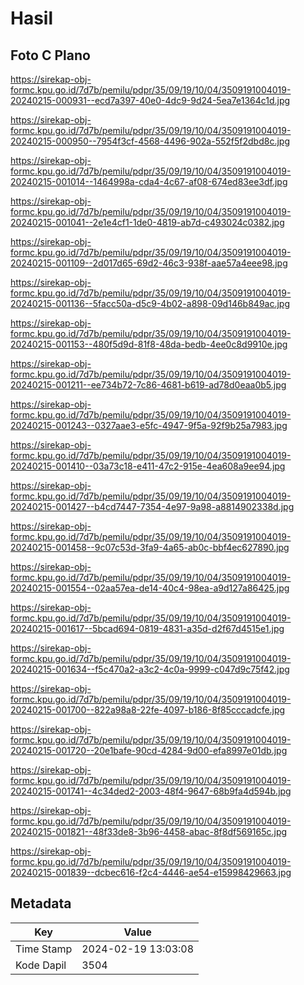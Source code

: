 # Hasil

## Foto C Plano

https://sirekap-obj-formc.kpu.go.id/7d7b/pemilu/pdpr/35/09/19/10/04/3509191004019-20240215-000931--ecd7a397-40e0-4dc9-9d24-5ea7e1364c1d.jpg

https://sirekap-obj-formc.kpu.go.id/7d7b/pemilu/pdpr/35/09/19/10/04/3509191004019-20240215-000950--7954f3cf-4568-4496-902a-552f5f2dbd8c.jpg

https://sirekap-obj-formc.kpu.go.id/7d7b/pemilu/pdpr/35/09/19/10/04/3509191004019-20240215-001014--1464998a-cda4-4c67-af08-674ed83ee3df.jpg

https://sirekap-obj-formc.kpu.go.id/7d7b/pemilu/pdpr/35/09/19/10/04/3509191004019-20240215-001041--2e1e4cf1-1de0-4819-ab7d-c493024c0382.jpg

https://sirekap-obj-formc.kpu.go.id/7d7b/pemilu/pdpr/35/09/19/10/04/3509191004019-20240215-001109--2d017d65-69d2-46c3-938f-aae57a4eee98.jpg

https://sirekap-obj-formc.kpu.go.id/7d7b/pemilu/pdpr/35/09/19/10/04/3509191004019-20240215-001136--5facc50a-d5c9-4b02-a898-09d146b849ac.jpg

https://sirekap-obj-formc.kpu.go.id/7d7b/pemilu/pdpr/35/09/19/10/04/3509191004019-20240215-001153--480f5d9d-81f8-48da-bedb-4ee0c8d9910e.jpg

https://sirekap-obj-formc.kpu.go.id/7d7b/pemilu/pdpr/35/09/19/10/04/3509191004019-20240215-001211--ee734b72-7c86-4681-b619-ad78d0eaa0b5.jpg

https://sirekap-obj-formc.kpu.go.id/7d7b/pemilu/pdpr/35/09/19/10/04/3509191004019-20240215-001243--0327aae3-e5fc-4947-9f5a-92f9b25a7983.jpg

https://sirekap-obj-formc.kpu.go.id/7d7b/pemilu/pdpr/35/09/19/10/04/3509191004019-20240215-001410--03a73c18-e411-47c2-915e-4ea608a9ee94.jpg

https://sirekap-obj-formc.kpu.go.id/7d7b/pemilu/pdpr/35/09/19/10/04/3509191004019-20240215-001427--b4cd7447-7354-4e97-9a98-a8814902338d.jpg

https://sirekap-obj-formc.kpu.go.id/7d7b/pemilu/pdpr/35/09/19/10/04/3509191004019-20240215-001458--9c07c53d-3fa9-4a65-ab0c-bbf4ec627890.jpg

https://sirekap-obj-formc.kpu.go.id/7d7b/pemilu/pdpr/35/09/19/10/04/3509191004019-20240215-001554--02aa57ea-de14-40c4-98ea-a9d127a86425.jpg

https://sirekap-obj-formc.kpu.go.id/7d7b/pemilu/pdpr/35/09/19/10/04/3509191004019-20240215-001617--5bcad694-0819-4831-a35d-d2f67d4515e1.jpg

https://sirekap-obj-formc.kpu.go.id/7d7b/pemilu/pdpr/35/09/19/10/04/3509191004019-20240215-001634--f5c470a2-a3c2-4c0a-9999-c047d9c75f42.jpg

https://sirekap-obj-formc.kpu.go.id/7d7b/pemilu/pdpr/35/09/19/10/04/3509191004019-20240215-001700--822a98a8-22fe-4097-b186-8f85cccadcfe.jpg

https://sirekap-obj-formc.kpu.go.id/7d7b/pemilu/pdpr/35/09/19/10/04/3509191004019-20240215-001720--20e1bafe-90cd-4284-9d00-efa8997e01db.jpg

https://sirekap-obj-formc.kpu.go.id/7d7b/pemilu/pdpr/35/09/19/10/04/3509191004019-20240215-001741--4c34ded2-2003-48f4-9647-68b9fa4d594b.jpg

https://sirekap-obj-formc.kpu.go.id/7d7b/pemilu/pdpr/35/09/19/10/04/3509191004019-20240215-001821--48f33de8-3b96-4458-abac-8f8df569165c.jpg

https://sirekap-obj-formc.kpu.go.id/7d7b/pemilu/pdpr/35/09/19/10/04/3509191004019-20240215-001839--dcbec616-f2c4-4446-ae54-e15998429663.jpg


## Metadata

| Key        | Value               |
| ---------- | ------------------- |
| Time Stamp | 2024-02-19 13:03:08 |
| Kode Dapil | 3504                |



